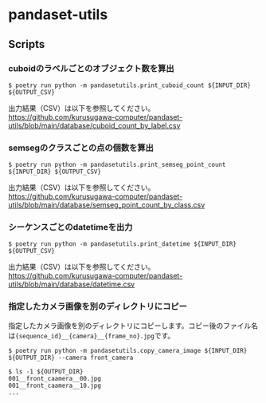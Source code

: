 # pandaset-utils

## Scripts

### cuboidのラベルごとのオブジェクト数を算出

```
$ poetry run python -m pandasetutils.print_cuboid_count ${INPUT_DIR} ${OUTPUT_CSV}
```

出力結果（CSV）は以下を参照してください。
https://github.com/kurusugawa-computer/pandaset-utils/blob/main/database/cuboid_count_by_label.csv

### semsegのクラスごとの点の個数を算出

```
$ poetry run python -m pandasetutils.print_semseg_point_count ${INPUT_DIR} ${OUTPUT_CSV}
```

出力結果（CSV）は以下を参照してください。
https://github.com/kurusugawa-computer/pandaset-utils/blob/main/database/semseg_point_count_by_class.csv


### シーケンスごとのdatetimeを出力


```
$ poetry run python -m pandasetutils.print_datetime ${INPUT_DIR} ${OUTPUT_CSV}
```

出力結果（CSV）は以下を参照してください。
https://github.com/kurusugawa-computer/pandaset-utils/blob/main/database/datetime.csv



### 指定したカメラ画像を別のディレクトリにコピー

指定したカメラ画像を別のディレクトリにコピーします。コピー後のファイル名は`{sequence_id}__{camera}__{frame_no}.jpg`です。

```
$ poetry run python -m pandasetutils.copy_camera_image ${INPUT_DIR} ${OUTPUT_DIR} --camera front_camera

$ ls -1 ${OUTPUT_DIR}
001__front_caamera__00.jpg
001__front_caamera__10.jpg
...
```

